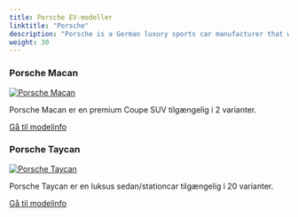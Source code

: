 ```yaml
---
title: Porsche EV-modeller
linktitle: "Porsche"
description: "Porsche is a German luxury sports car manufacturer that was founded in 1931 by Ferdinand Porsche. The company has a long history of producing high-performance sports cars that are known for their engineering excellence, innovative design, and motorsports success."
weight: 30
---
```

<!-- markdownlint-disable MD033 -->
<!-- markdownlint-disable MD010 -->


<div class="container p-3 mb-4 bg-body-tertiary rounded border">
<h3> Porsche Macan</h3>
	<div class="row">
		<div class="col col-12 col-md-6">
			<a href="macan"><img src="https://media.evkx.net/multimedia/models/porsche/macan/macan_turbo/main_1_st.jpg" class="img-fluid" alt="Porsche Macan" ></a>
		</div>
		<div class="col col-12 col-md-6">
<p>
Porsche Macan er en premium Coupe SUV tilgængelig i 2 varianter.
</p>
	<a href="macan/" class="btn btn-outline-primary" role="button">Gå til modelinfo</a>
		</div>
	</div>
</div>
<div class="container p-3 mb-4 bg-body-tertiary rounded border">
<h3> Porsche Taycan</h3>
	<div class="row">
		<div class="col col-12 col-md-6">
			<a href="taycan"><img src="https://media.evkx.net/multimedia/models/porsche/taycan/taycan/main_1_st.jpg" class="img-fluid" alt="Porsche Taycan" ></a>
		</div>
		<div class="col col-12 col-md-6">
<p>
Porsche Taycan er en luksus sedan/stationcar tilgængelig i 20 varianter.
</p>
	<a href="taycan/" class="btn btn-outline-primary" role="button">Gå til modelinfo</a>
		</div>
	</div>
</div>
